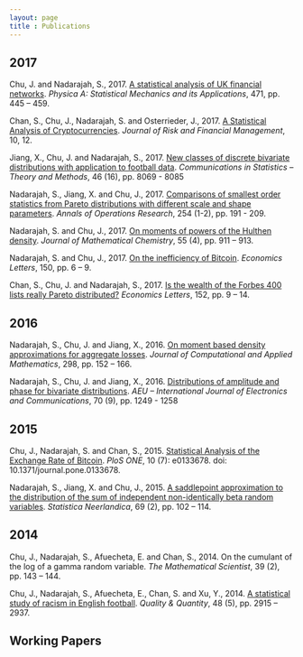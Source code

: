 ```yaml
---
layout: page
title : Publications
---
```


## 2017
<p>Chu, J. and Nadarajah, S., 2017. <a href="https://doi.org/10.1016/j.physa.2016.12.073">A statistical analysis of UK financial networks</a>. <i>Physica A: Statistical Mechanics and its Applications</i>, 471, pp. 445 – 459.</p>
<p>Chan, S., Chu, J., Nadarajah, S. and Osterrieder, J., 2017. <a href="http://dx.doi.org/10.3390/jrfm10020012">A Statistical Analysis of Cryptocurrencies</a>. <i>Journal of Risk and Financial Management</i>, 10, 12.</p>
<p>Jiang, X., Chu, J. and Nadarajah, S., 2017. <a href="http://dx.doi.org/10.1080/03610926.2016.1171358">New classes of discrete bivariate distributions with application to football data</a>. <i>Communications in Statistics – Theory and Methods</i>, 46 (16), pp. 8069 - 8085</p>
<p>Nadarajah, S., Jiang, X. and Chu, J., 2017. <a href="https://doi.org/10.1007/s10479-017-2444-0">Comparisons of smallest order statistics from Pareto distributions with different scale and shape parameters</a>. <i>Annals of Operations Research</i>, 254 (1-2), pp. 191 - 209.</p>
<p>Nadarajah, S. and Chu, J., 2017. <a href="https://doi.org/10.1007/s10910-016-0717-5">On moments of powers of the Hulthen density</a>. <i>Journal of Mathematical Chemistry</i>, 55 (4), pp. 911 – 913.</p>
<p>Nadarajah, S. and Chu, J., 2017. <a href="https://doi.org/10.1016/j.econlet.2016.10.033">On the inefficiency of Bitcoin</a>. <i>Economics Letters</i>, 150, pp. 6 – 9.</p>
<p>Chan, S., Chu, J. and Nadarajah, S., 2017. <a href="https://doi.org/10.1016/j.econlet.2016.12.017">Is the wealth of the Forbes 400 lists really Pareto distributed?</a> <i>Economics Letters</i>, 152, pp. 9 – 14.</p>

## 2016
<p>Nadarajah, S., Chu, J. and Jiang, X., 2016. <a href="https://doi.org/10.1016/j.cam.2015.11.048">On moment based density approximations for aggregate losses</a>. <i>Journal of Computational and Applied Mathematics</i>, 298, pp. 152 – 166.</p>
<p>Nadarajah, S., Chu, J. and Jiang, X., 2016. <a href="https://doi.org/10.1016/j.aeue.2016.06.009">Distributions of amplitude and phase for bivariate distributions</a>. <i>AEU – International Journal of Electronics and Communications</i>, 70 (9), pp. 1249 - 1258</p>

## 2015
<p>Chu, J., Nadarajah, S. and Chan, S., 2015. <a href="https://doi.org/10.1371/journal.pone.0133678">Statistical Analysis of the Exchange Rate of Bitcoin</a>. <i>PloS ONE</i>, 10 (7): e0133678. doi: 10.1371/journal.pone.0133678.</p>
<p>Nadarajah, S., Jiang, X. and Chu, J., 2015. <a href="http://onlinelibrary.wiley.com/doi/10.1111/stan.12051/abstract">A saddlepoint approximation to the distribution of the sum of independent non-identically beta random variables</a>. <i>Statistica Neerlandica</i>, 69 (2), pp. 102 – 114.</p>

## 2014
<p>Chu, J., Nadarajah, S., Afuecheta, E. and Chan, S., 2014. On the cumulant of the log of a gamma random variable. <i>The Mathematical Scientist</i>, 39 (2), pp. 143 – 144.</p>
<p>Chu, J., Nadarajah, S., Afuecheta, E., Chan, S. and Xu, Y., 2014. <a href="https://doi.org/10.1007/s11135-013-9932-3">A statistical study of racism in English football</a>. <i>Quality & Quantity</i>, 48 (5), pp. 2915 – 2937.</p>

## Working Papers
